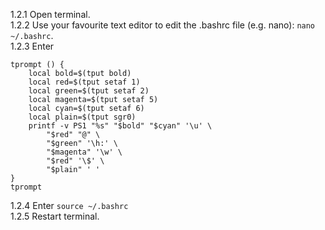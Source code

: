 1.2.1 Open terminal. <br />
1.2.2 Use your favourite text editor to edit the .bashrc file (e.g. nano): `nano ~/.bashrc`. <br />
1.2.3 Enter<br />
```
tprompt () {
    local bold=$(tput bold)
    local red=$(tput setaf 1)
    local green=$(tput setaf 2)
    local magenta=$(tput setaf 5)
    local cyan=$(tput setaf 6)
    local plain=$(tput sgr0)
    printf -v PS1 "%s" "$bold" "$cyan" '\u' \
        "$red" "@" \
        "$green" '\h:' \
        "$magenta" '\w' \
        "$red" '\$' \
        "$plain" ' '
}
tprompt
``` 
1.2.4 Enter `source ~/.bashrc` <br />
1.2.5 Restart terminal.
